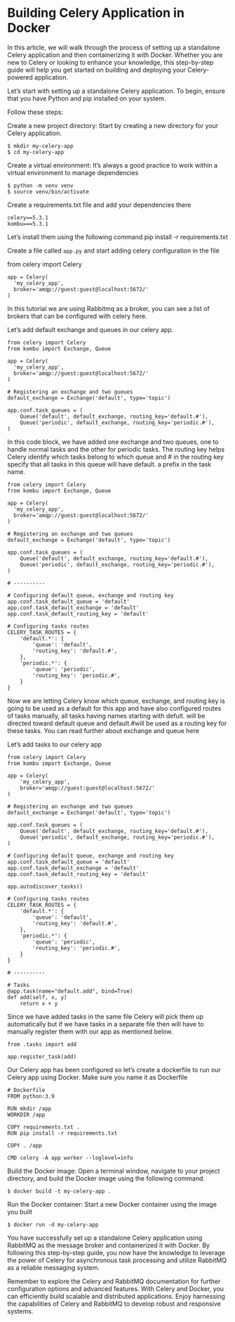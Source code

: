 # Building Celery Application in Docker
In this article, we will walk through the process of setting up a standalone Celery application and then containerizing it with Docker. Whether you are new to Celery or looking to enhance your knowledge, this step-by-step guide will help you get started on building and deploying your Celery-powered application.

Let’s start with setting up a standalone Celery application. To begin, ensure that you have Python and pip installed on your system.

Follow these steps:

Create a new project directory: Start by creating a new directory for your Celery application.
```
$ mkdir my-celery-app
$ cd my-celery-app
```
Create a virtual environment: It’s always a good practice to work within a virtual environment to manage dependencies

```
$ python -m venv venv
$ source venv/bin/activate
```

Create a requirements.txt file and add your dependencies there

```
celery==5.3.1
kombu===5.3.1
```

Let’s install them using the following command pip install -r requirements.txt

Create a file called `app.py` and start adding celery configuration in the file


from celery import Celery
```
app = Celery(
  'my_celery_app',
  broker='amqp://guest:guest@localhost:5672/'
)
```

In this tutorial we are using Rabbitmq as a broker, you can see a list of brokers that can be configured with celery here.

Let’s add default exchange and queues in our celery app.

```
from celery import Celery
from kombu import Exchange, Queue 

app = Celery(
  'my_celery_app',
  broker='amqp://guest:guest@localhost:5672/'
)

# Registering an exchange and two queues
default_exchange = Exchange('default', type='topic')

app.conf.task_queues = (
    Queue('default', default_exchange, routing_key='default.#'),
    Queue('periodic', default_exchange, routing_key='periodic.#'),
)
```

In this code block, we have added one exchange and two queues, one to handle normal tasks and the other for periodic tasks. The routing key helps Celery identify which tasks belong to which queue and # in the routing key specify that all tasks in this queue will have default. a prefix in the task name.

```
from celery import Celery
from kombu import Exchange, Queue 

app = Celery(
  'my_celery_app',
  broker='amqp://guest:guest@localhost:5672/'
)

# Registering an exchange and two queues
default_exchange = Exchange('default', type='topic')

app.conf.task_queues = (
    Queue('default', default_exchange, routing_key='default.#'),
    Queue('periodic', default_exchange, routing_key='periodic.#'),
)

# ----------

# Configuring default queue, exchange and routing key
app.conf.task_default_queue = 'default'
app.conf.task_default_exchange = 'default'
app.conf.task_default_routing_key = 'default'

# Configuring tasks routes
CELERY_TASK_ROUTES = {
    'default.*': {
        'queue': 'default',
        'routing_key': 'default.#',
    },
    'periodic.*': {
        'queue': 'periodic',
        'routing_key': 'periodic.#',
    }
}

```

Now we are letting Celery know which queue, exchange, and routing key is going to be used as a default for this app and have also configured routes of tasks manually, all tasks having names starting with defult. will be directed toward default queue and default.#will be used as a routing key for these tasks. You can read further about exchange and queue here

Let’s add tasks to our celery app

```
from celery import Celery
from kombu import Exchange, Queue 

app = Celery(
    'my_celery_app',
    broker='amqp://guest:guest@localhost:5672/'
)

# Registering an exchange and two queues
default_exchange = Exchange('default', type='topic')

app.conf.task_queues = (
    Queue('default', default_exchange, routing_key='default.#'),
    Queue('periodic', default_exchange, routing_key='periodic.#'),
)

# Configuring default queue, exchange and routing key
app.conf.task_default_queue = 'default'
app.conf.task_default_exchange = 'default'
app.conf.task_default_routing_key = 'default'

app.autodiscover_tasks()

# Configuring tasks routes
CELERY_TASK_ROUTES = {
    'default.*': {
        'queue': 'default',
        'routing_key': 'default.#',
    },
    'periodic.*': {
        'queue': 'periodic',
        'routing_key': 'periodic.#',
    }
}

# ----------

# Tasks
@app.task(name="default.add", bind=True)
def add(self, x, y)
    return x + y
```

Since we have added tasks in the same file Celery will pick them up automatically but if we have tasks in a separate file then will have to manually register them with our app as mentioned below.

```
from .tasks import add

app.register_task(add)
```

Our Celery app has been configured so let’s create a dockerfile to run our Celery app using Docker. Make sure you name it as Dockerfile

```
# Dockerfile
FROM python:3.9

RUN mkdir /app
WORKDIR /app

COPY requirements.txt .
RUN pip install -r requirements.txt

COPY . /app

CMD celery -A app worker --loglevel=info

```
Build the Docker image: Open a terminal window, navigate to your project directory, and build the Docker image using the following command.

```
$ docker build -t my-celery-app .
```
Run the Docker container: Start a new Docker container using the image you built

```
$ docker run -d my-celery-app
```

You have successfully set up a standalone Celery application using RabbitMQ as the message broker and containerized it with Docker. By following this step-by-step guide, you now have the knowledge to leverage the power of Celery for asynchronous task processing and utilize RabbitMQ as a reliable messaging system.

Remember to explore the Celery and RabbitMQ documentation for further configuration options and advanced features. With Celery and Docker, you can efficiently build scalable and distributed applications. Enjoy harnessing the capabilities of Celery and RabbitMQ to develop robust and responsive systems.